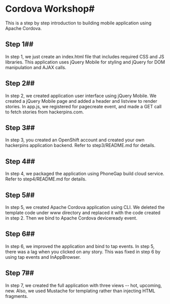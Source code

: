 # Cordova Workshop#

This is a step by step introduction to building mobile application using Apache Cordova.

## Step 1##
In step 1, we just create an index.html file that includes required CSS and JS libraries. This application uses jQuery Mobile for styling and jQuery for DOM manipulation and AJAX calls.

## Step 2##
In step 2, we created application user interface using jQuery Mobile. We created a jQuery Mobile page and added a header and listview to render stories. In app.js, we registered for pagecreate event, and made a GET call to fetch stories from hackerpins.com.

## Step 3##
In step 3, you created an OpenShift account and created your own hackerpins application backend. Refer to step3/README.md for details.

## Step 4##
In step 4, we packaged the application using PhoneGap build cloud service. Refer to step4/README.md for details.

## Step 5##
In step 5, we created Apache Cordova application using CLI. We deleted the template code under www directory and replaced it with the code created in step 2. Then we bind to Apache Cordova deviceready event.

## Step 6##
In step 6, we improved the application and bind to tap events. In step 5, there was a lag when you clicked on any story. This was fixed in step 6 by using tap events and InAppBrowser.

## Step 7##
In step 7, we created the full application with three views -- hot, upcoming, new. Also, we used Mustache for templating rather than injecting HTML fragments.